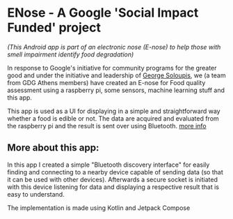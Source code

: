 # ENose - A Google 'Social Impact Funded' project
_(This Android app is part of an electronic nose (E-nose) to help those with smell impairment identify food degradation)_

In response to Google's initiative for community programs for the greater good and under the initiative and leadership of [George Soloupis](https://github.com/farmaker47), we (a team from GDG Athens members) have created an E-nose for Food quality assessment using a raspberry pi, some sensors, machine learning stuff and this app.

This app is used as a UI for displaying in a simple and straightforward way whether a food is edible or not. The data are acquired and evaluated from the raspberry pi and the result is sent over using Bluetooth.
[more info](https://medium.com/googledeveloperseurope/how-google-developers-communities-are-using-tech-for-social-good-38d5098942c9)

## More about this app:

In this app I created a simple "Bluetooth discovery interface" for easily finding and connecting to a nearby device capable of sending data (so that it can be used with other devices). 
Afterwards a secure socket is initiated with this device listening for data and displaying a respective result that is easy to understand.

The implementation is made using Kotlin and Jetpack Compose
